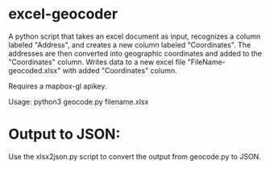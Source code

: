 # excel-geocoder
A python script that takes an excel document as input, recognizes a column labeled "Address", and creates a new column labeled "Coordinates". The addresses are then converted into geographic coordinates and added to the "Coordinates" column. Writes data to a new excel file "FileName-geocoded.xlsx" with added "Coordinates" column.

Requires a mapbox-gl apikey.

Usage: python3 geocode.py filename.xlsx

# Output to JSON:
Use the xlsx2json.py script to convert the output from geocode.py to JSON.
